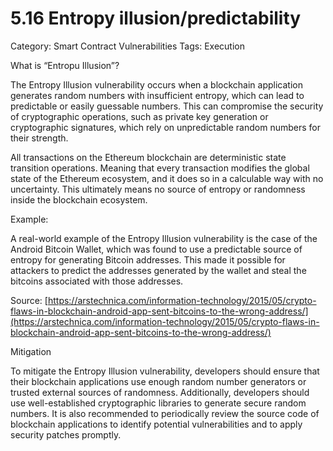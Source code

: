 # 5.16 Entropy illusion/predictability

Category: Smart Contract Vulnerabilities
Tags: Execution

What is “Entropu Illusion”?

The Entropy Illusion vulnerability occurs when a blockchain application generates random numbers with insufficient entropy, which can lead to predictable or easily guessable numbers. This can compromise the security of cryptographic operations, such as private key generation or cryptographic signatures, which rely on unpredictable random numbers for their strength.

All transactions on the Ethereum blockchain are deterministic state transition operations. Meaning that every transaction modifies the global state of the Ethereum ecosystem, and it does so in a calculable way with no uncertainty. This ultimately means no source of entropy or randomness inside the blockchain ecosystem.

Example:

A real-world example of the Entropy Illusion vulnerability is the case of the Android Bitcoin Wallet, which was found to use a predictable source of entropy for generating Bitcoin addresses. This made it possible for attackers to predict the addresses generated by the wallet and steal the bitcoins associated with those addresses.

Source: [https://arstechnica.com/information-technology/2015/05/crypto-flaws-in-blockchain-android-app-sent-bitcoins-to-the-wrong-address/](https://arstechnica.com/information-technology/2015/05/crypto-flaws-in-blockchain-android-app-sent-bitcoins-to-the-wrong-address/)

Mitigation

To mitigate the Entropy Illusion vulnerability, developers should ensure that their blockchain applications use enough random number generators or trusted external sources of randomness. Additionally, developers should use well-established cryptographic libraries to generate secure random numbers. It is also recommended to periodically review the source code of blockchain applications to identify potential vulnerabilities and to apply security patches promptly.